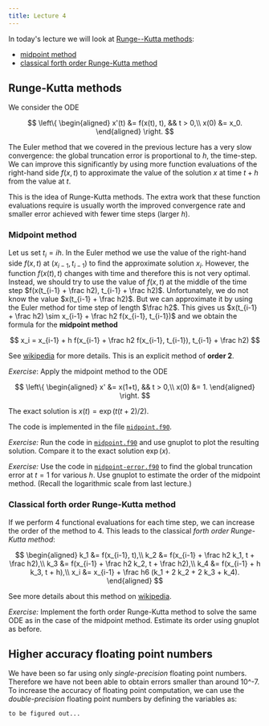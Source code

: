 ```yaml
---
title: Lecture 4
---
```


In today's lecture we will look at [Runge--Kutta
methods](https://en.wikipedia.org/wiki/Runge%E2%80%93Kutta_methods):

- [midpoint method](#midpoint-method)
- [classical forth order Runge-Kutta method](#classical-forth-order-runge-kutta-method)

## Runge-Kutta methods

We consider the ODE

$$
\left\{
\begin{aligned}
x'(t) &= f(x(t), t), && t > 0,\\
x(0) &= x_0.
\end{aligned}
\right.
$$


The Euler method that we covered in the previous lecture has a very slow
convergence: the global truncation error is proportional to $h$, the
time-step. We can improve this significantly by using more function
evaluations of the right-hand side $f(x,t)$ to approximate the value of
the solution $x$ at time $t + h$ from the value at $t$.

This is the idea of Runge-Kutta methods. The extra work that these
function evaluations require is usually worth the improved convergence
rate and smaller error achieved with fewer time steps (larger $h$).

### Midpoint method

Let us set $t_i = ih$.  In the Euler method we use the value of the
right-hand side $f(x,t)$ at $(x_{i-1}, t_{i-1})$ to find the approximate
solution $x_i$. However, the function $f(x(t),t)$ changes with time and
therefore this is not very optimal. Instead, we should try to use the
value of $f(x,t)$ at the middle of the time step $f(x(t_{i-1} + \frac h2),
t_{i-1} + \frac h2)$. Unfortunately, we do not know the value $x(t_{i-1} +
\frac h2)$.
But we can approximate it by using the Euler method for time step of
length $\frac h2$. This gives us $x(t_{i-1} + \frac h2) \sim x_{i-1} + \frac h2
f(x_{i-1}, t_{i-1})$ and we obtain the formula for the **midpoint
method**

$$
x_i = x_{i-1} + h f(x_{i-1} + \frac h2 f(x_{i-1}, t_{i-1}), t_{i-1} +
\frac h2)
$$

See [wikipedia](https://en.wikipedia.org/wiki/Midpoint_method) for more
details.
This is an explicit method of **order 2**.

_Exercise_: Apply the midpoint method to the ODE

$$
\left\{
\begin{aligned}
x' &= x(1+t), && t > 0,\\
x(0) &= 1.
\end{aligned}
\right.
$$

The exact solution is $x(t) = \exp(t (t + 2) / 2)$.

The code is implemented in the file
[`midpoint.f90`](https://github.com/rekka/intro-fortran-2016/blob/master/lec04/midpoint.f90).

_Exercise:_ Run the code in
[`midpoint.f90`](https://github.com/rekka/intro-fortran-2016/blob/master/lec04/midpoint.f90) and use gnuplot to plot the
resulting solution. Compare it to the exact solution $\exp(x)$.

_Exercise:_ Use the code in
[`midpoint-error.f90`](https://github.com/rekka/intro-fortran-2016/blob/master/lec04/midpoint-error.f90) to find the global
truncation error at $t = 1$ for various $h$. Use gnuplot to estimate the
order of the midpoint method. (Recall the logarithmic scale from last
lecture.)

### Classical forth order Runge-Kutta method

If we perform 4 functional evaluations for each time step, we can
increase the order of the method to 4. This leads to the classical
_forth order Runge-Kutta method_:

$$
\begin{aligned}
k_1 &= f(x_{i-1}, t),\\
k_2 &= f(x_{i-1} + \frac h2 k_1, t + \frac h2),\\
k_3 &= f(x_{i-1} + \frac h2 k_2, t + \frac h2),\\
k_4 &= f(x_{i-1} + h k_3, t + h),\\
x_i &=   x_{i-1} + \frac h6 (k_1 + 2 k_2 + 2 k_3 + k_4).
\end{aligned}
$$

See more details about this method on
[wikipedia](https://en.wikipedia.org/wiki/Runge%E2%80%93Kutta_methods#The_Runge.E2.80.93Kutta_method).

_Exercise:_ Implement the forth order Runge-Kutta method to solve the
same ODE as in the case of the midpoint method. Estimate its order using
gnuplot as before.

## Higher accuracy floating point numbers

We have been so far using only _single-precision_ floating point
numbers. Therefore we have not been able to obtain errors smaller than
around 10^-7. To increase the accuracy of floating point computation, we
can use the _double-precision_ floating point numbers by defining the
variables as:

```
to be figured out...
```


